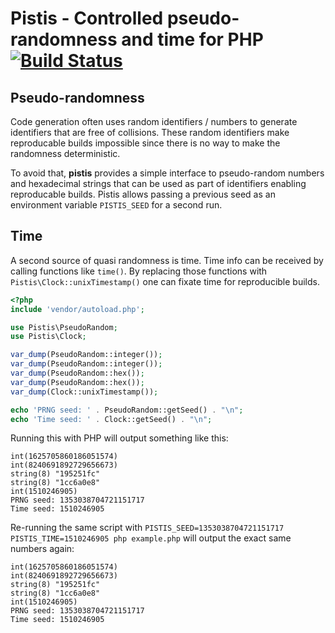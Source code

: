 # Pistis - Controlled pseudo-randomness and time for PHP [![Build Status](https://travis-ci.org/lstrojny/pistis.svg?branch=master)](https://travis-ci.org/lstrojny/pistis)

## Pseudo-randomness

Code generation often uses random identifiers / numbers to generate identifiers that are free of collisions. These 
random identifiers make reproducable builds impossible since there is no way to make the randomness deterministic.

To avoid that, **pistis** provides a simple interface to pseudo-random numbers and hexadecimal strings that can be used
as part of identifiers enabling reproducable builds. Pistis allows passing a previous seed as an environment variable
`PISTIS_SEED` for a second run.

## Time
A second source of quasi randomness is time. Time info can be received by calling functions like `time()`. By replacing
those functions with `Pistis\Clock::unixTimestamp()` one can fixate time for reproducible builds.

```php
<?php
include 'vendor/autoload.php';

use Pistis\PseudoRandom;
use Pistis\Clock;

var_dump(PseudoRandom::integer());
var_dump(PseudoRandom::integer());
var_dump(PseudoRandom::hex());
var_dump(PseudoRandom::hex());
var_dump(Clock::unixTimestamp());

echo 'PRNG seed: ' . PseudoRandom::getSeed() . "\n";
echo 'Time seed: ' . Clock::getSeed() . "\n";
```

Running this with PHP will output something like this:

```
int(1625705860186051574)
int(8240691892729656673)
string(8) "195251fc"
string(8) "1cc6a0e8"
int(1510246905)
PRNG seed: 1353038704721151717
Time seed: 1510246905
```

Re-running the same script with `PISTIS_SEED=1353038704721151717 PISTIS_TIME=1510246905 php example.php` will output
the exact same numbers again:

```
int(1625705860186051574)
int(8240691892729656673)
string(8) "195251fc"
string(8) "1cc6a0e8"
int(1510246905)
PRNG seed: 1353038704721151717
Time seed: 1510246905
```
